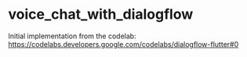 # voice_chat_with_dialogflow
 Initial implementation from the codelab: https://codelabs.developers.google.com/codelabs/dialogflow-flutter#0

